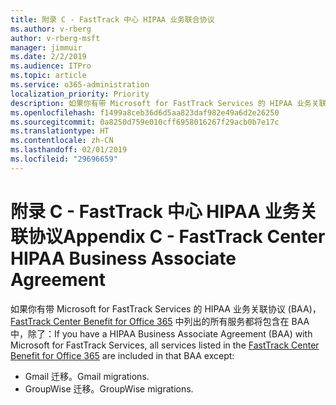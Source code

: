 ```yaml
---
title: 附录 C - FastTrack 中心 HIPAA 业务联合协议
ms.author: v-rberg
author: v-rberg-msft
manager: jimmuir
ms.date: 2/2/2019
ms.audience: ITPro
ms.topic: article
ms.service: o365-administration
localization_priority: Priority
description: 如果你有带 Microsoft for FastTrack Services 的 HIPAA 业务关联协议 (BAA)，FastTrack Center Benefit for Office 365 中列出的所有服务都将包含在 BAA 中，除了：
ms.openlocfilehash: f1499a8ceb36d6d5aa823daf982e49a6d2e26250
ms.sourcegitcommit: 0a8250d759e010cff6958016267f29acb0b7e17c
ms.translationtype: HT
ms.contentlocale: zh-CN
ms.lasthandoff: 02/01/2019
ms.locfileid: "29696659"
---
```

# <a name="appendix-c---fasttrack-center-hipaa-business-associate-agreement"></a><span data-ttu-id="1d04e-103">附录 C - FastTrack 中心 HIPAA 业务关联协议</span><span class="sxs-lookup"><span data-stu-id="1d04e-103">Appendix C - FastTrack Center HIPAA Business Associate Agreement</span></span>

<span data-ttu-id="1d04e-104">如果你有带 Microsoft for FastTrack Services 的 HIPAA 业务关联协议 (BAA)，[FastTrack Center Benefit for Office 365](O365-fasttrack-benefit-for-office-365.md) 中列出的所有服务都将包含在 BAA 中，除了：</span><span class="sxs-lookup"><span data-stu-id="1d04e-104">If you have a HIPAA Business Associate Agreement (BAA) with Microsoft for FastTrack Services, all services listed in the [FastTrack Center Benefit for Office 365](O365-fasttrack-benefit-for-office-365.md) are included in that BAA except:</span></span> 
  
- <span data-ttu-id="1d04e-105">Gmail 迁移。</span><span class="sxs-lookup"><span data-stu-id="1d04e-105">Gmail migrations.</span></span>   
- <span data-ttu-id="1d04e-106">GroupWise 迁移。</span><span class="sxs-lookup"><span data-stu-id="1d04e-106">GroupWise migrations.</span></span>
    

